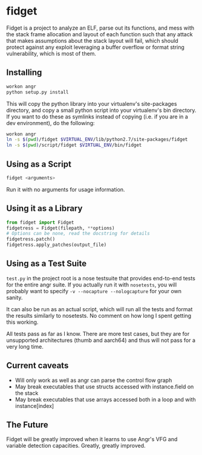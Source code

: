 fidget
======

Fidget is a project to analyze an ELF, parse out its functions, and mess with 
the stack frame allocation and layout of each function such that any attack 
that makes assumptions about the stack layout will fail, which should protect 
against any exploit leveraging a buffer overflow or format string 
vulnerability, which is most of them.


Installing
----------

```bash
workon angr
python setup.py install
```

This will copy the python library into your virtualenv's site-packages directory, 
and copy a small python script into your virtualenv's bin directory. If you want to 
do these as symlinks instead of copying (i.e. if you are in a dev environment), do 
the following:

```bash
workon angr
ln -s $(pwd)/fidget $VIRTUAL_ENV/lib/python2.7/site-packages/fidget
ln -s $(pwd)/script/fidget $VIRTUAL_ENV/bin/fidget
```

Using as a Script
-----------------

```bash
fidget <arguments>
```

Run it with no arguments for usage information.

Using it as a Library
---------------------

```python
from fidget import Fidget
fidgetress = Fidget(filepath, **options)
# Options can be none, read the docstring for details
fidgetress.patch()
fidgetress.apply_patches(output_file)
```

Using as a Test Suite
---------------------

`test.py` in the project root is a nose testsuite that provides end-to-end tests for
the entire angr suite. If you actually run it with `nosetests`, you will probably want
to specify `-v --nocapture --nologcapture` for your own sanity.

It can also be run as an actual script, which will run all the tests and format the 
results similarly to nosetests. No comment on how long I spent getting this working.

All tests pass as far as I know. There are more test cases, but they are for unsupported
architectures (thumb and aarch64) and thus will not pass for a very long time.

Current caveats
---------------

- Will only work as well as angr can parse the control flow graph
- May break executables that use structs accessed with instance.field on the stack
- May break executables that use arrays accessed both in a loop and with instance[index]

The Future
----------

Fidget will be greatly improved when it learns to use Angr's VFG and variable detection
capacities. Greatly, greatly improved.
